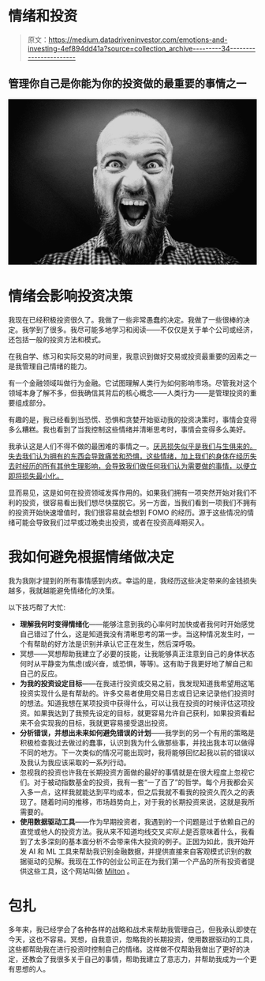 # 情绪和投资

> 原文：<https://medium.datadriveninvestor.com/emotions-and-investing-4ef894dd41a?source=collection_archive---------34----------------------->

## 管理你自己是你能为你的投资做的最重要的事情之一

![](img/d8b1d016eb97c288fef016384b600a82.png)

# 情绪会影响投资决策

我现在已经积极投资很久了。我做了一些非常愚蠢的决定。我做了一些很棒的决定。我学到了很多。我尽可能多地学习和阅读——不仅仅是关于单个公司或经济，还包括一般的投资方法和模式。

在我自学、练习和实际交易的时间里，我意识到做好交易或投资最重要的因素之一是我管理自己情绪的能力。

有一个金融领域叫做行为金融。它试图理解人类行为如何影响市场。尽管我对这个领域本身了解不多，但我确信其背后的核心概念——人类行为——是管理投资的重要组成部分。

有趣的是，我已经看到当恐慌、恐惧和贪婪开始驱动我的投资决策时，事情会变得多么糟糕。我也看到了当我控制这些情绪并清晰思考时，事情会变得多么美好。

我承认这是人们不得不做的最困难的事情之一。[厌恶损失似乎是我们与生俱来的。失去我们认为拥有的东西会导致痛苦和恐惧，这些情绪，加上我们的身体在经历失去时经历的所有其他生理影响，会导致我们做任何我们认为需要做的事情，以便立即将损失最小化。](https://en.wikipedia.org/wiki/Loss_aversion)

显而易见，这是如何在投资领域发挥作用的。如果我们拥有一项突然开始对我们不利的投资，很容易看出我们想尽快摆脱它。另一方面，当我们看到一项我们不拥有的投资开始快速增值时，我们很容易就会想到 FOMO 的经历。源于这些情况的情绪可能会导致我们过早或过晚卖出投资，或者在投资高峰期买入。

# 我如何避免根据情绪做决定

我为我刚才提到的所有事情感到内疚。幸运的是，我经历这些决定带来的金钱损失越多，我就越能避免情绪化的决策。

以下技巧帮了大忙:

*   **理解我何时变得情绪化**——能够注意到我的心率何时加快或者我何时开始感觉自己错过了什么，这是知道我没有清晰思考的第一步。当这种情况发生时，一个有帮助的好方法是识别并承认它正在发生，然后深呼吸。
*   冥想——冥想帮助我建立了必要的技能，让我能够真正注意到自己的身体状态何时从平静变为焦虑(或兴奋，或恐惧，等等)。这有助于我更好地了解自己和自己的反应。
*   **为我的投资设定目标**——在我进行投资或交易之前，我发现知道我希望用这笔投资实现什么是有帮助的。许多交易者使用交易日志或日记来记录他们投资时的想法。知道我想在某项投资中获得什么，可以让我在投资的时候评估这项投资。如果我达到了我预先设定的目标，就更容易允许自己获利，如果投资看起来不会实现我的目标，我就更容易接受退出投资。
*   **分析错误，并想出未来如何避免错误的计划**——我学到的另一个有用的策略是积极检查我过去做过的蠢事，认识到我为什么做那些事，并找出我本可以做得不同的地方。下一次类似的情况可能出现时，我将能够回忆起我以前的错误以及我认为我应该采取的一系列行动。
*   忽视我的投资也许我在长期投资方面做的最好的事情就是在很大程度上忽视它们。对于被动指数基金的投资，我有一套“一了百了”的哲学。每个月我都会买入多一点，这样我就能达到平均成本，但之后我就不看我的投资久而久之的表现了。随着时间的推移，市场趋势向上，对于我的长期投资来说，这就是我所需要的。
*   **使用数据驱动工具**——作为早期投资者，我遇到的一个问题是过于依赖自己的直觉或他人的投资方法。我从来不知道均线交叉*实际上*是否意味着什么，我看到了太多深刻的基本面分析不会带来伟大投资的例子。正因为如此，我开始开发 AI 和 ML 工具来帮助我识别金融数据，并提供直接来自客观模式识别的数据驱动的见解。我现在工作的创业公司正在为我们第一个产品的所有投资者提供这些工具，这个网站叫做 [Milton](http://www.milton.ai) 。

# 包扎

多年来，我已经学会了各种各样的战略和战术来帮助我管理自己，但我承认即使在今天，这也不容易。冥想，自我意识，忽略我的长期投资，使用数据驱动的工具，这些都帮助我在进行投资时控制自己的情绪。这样做不仅帮助我做出了更好的决定，还教会了我很多关于自己的事情，帮助我建立了意志力，并帮助我成为一个更有思想的人。